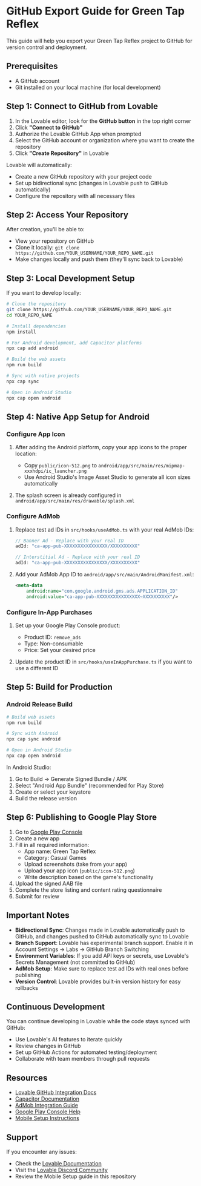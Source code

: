 # GitHub Export Guide for Green Tap Reflex

This guide will help you export your Green Tap Reflex project to GitHub for version control and deployment.

## Prerequisites

- A GitHub account
- Git installed on your local machine (for local development)

## Step 1: Connect to GitHub from Lovable

1. In the Lovable editor, look for the **GitHub button** in the top right corner
2. Click **"Connect to GitHub"**
3. Authorize the Lovable GitHub App when prompted
4. Select the GitHub account or organization where you want to create the repository
5. Click **"Create Repository"** in Lovable

Lovable will automatically:
- Create a new GitHub repository with your project code
- Set up bidirectional sync (changes in Lovable push to GitHub automatically)
- Configure the repository with all necessary files

## Step 2: Access Your Repository

After creation, you'll be able to:
- View your repository on GitHub
- Clone it locally: `git clone https://github.com/YOUR_USERNAME/YOUR_REPO_NAME.git`
- Make changes locally and push them (they'll sync back to Lovable)

## Step 3: Local Development Setup

If you want to develop locally:

```bash
# Clone the repository
git clone https://github.com/YOUR_USERNAME/YOUR_REPO_NAME.git
cd YOUR_REPO_NAME

# Install dependencies
npm install

# For Android development, add Capacitor platforms
npx cap add android

# Build the web assets
npm run build

# Sync with native projects
npx cap sync

# Open in Android Studio
npx cap open android
```

## Step 4: Native App Setup for Android

### Configure App Icon

1. After adding the Android platform, copy your app icons to the proper location:
   - Copy `public/icon-512.png` to `android/app/src/main/res/mipmap-xxxhdpi/ic_launcher.png`
   - Use Android Studio's Image Asset Studio to generate all icon sizes automatically

2. The splash screen is already configured in `android/app/src/main/res/drawable/splash.xml`

### Configure AdMob

1. Replace test ad IDs in `src/hooks/useAdMob.ts` with your real AdMob IDs:
   ```typescript
   // Banner Ad - Replace with your real ID
   adId: "ca-app-pub-XXXXXXXXXXXXXXXX/XXXXXXXXXX"
   
   // Interstitial Ad - Replace with your real ID
   adId: "ca-app-pub-XXXXXXXXXXXXXXXX/XXXXXXXXXX"
   ```

2. Add your AdMob App ID to `android/app/src/main/AndroidManifest.xml`:
   ```xml
   <meta-data
       android:name="com.google.android.gms.ads.APPLICATION_ID"
       android:value="ca-app-pub-XXXXXXXXXXXXXXXX~XXXXXXXXXX"/>
   ```

### Configure In-App Purchases

1. Set up your Google Play Console product:
   - Product ID: `remove_ads`
   - Type: Non-consumable
   - Price: Set your desired price

2. Update the product ID in `src/hooks/useInAppPurchase.ts` if you want to use a different ID

## Step 5: Build for Production

### Android Release Build

```bash
# Build web assets
npm run build

# Sync with Android
npx cap sync android

# Open in Android Studio
npx cap open android
```

In Android Studio:
1. Go to Build → Generate Signed Bundle / APK
2. Select "Android App Bundle" (recommended for Play Store)
3. Create or select your keystore
4. Build the release version

## Step 6: Publishing to Google Play Store

1. Go to [Google Play Console](https://play.google.com/console)
2. Create a new app
3. Fill in all required information:
   - App name: Green Tap Reflex
   - Category: Casual Games
   - Upload screenshots (take from your app)
   - Upload your app icon (`public/icon-512.png`)
   - Write description based on the game's functionality
4. Upload the signed AAB file
5. Complete the store listing and content rating questionnaire
6. Submit for review

## Important Notes

- **Bidirectional Sync**: Changes made in Lovable automatically push to GitHub, and changes pushed to GitHub automatically sync to Lovable
- **Branch Support**: Lovable has experimental branch support. Enable it in Account Settings → Labs → GitHub Branch Switching
- **Environment Variables**: If you add API keys or secrets, use Lovable's Secrets Management (not committed to GitHub)
- **AdMob Setup**: Make sure to replace test ad IDs with real ones before publishing
- **Version Control**: Lovable provides built-in version history for easy rollbacks

## Continuous Development

You can continue developing in Lovable while the code stays synced with GitHub:
- Use Lovable's AI features to iterate quickly
- Review changes in GitHub
- Set up GitHub Actions for automated testing/deployment
- Collaborate with team members through pull requests

## Resources

- [Lovable GitHub Integration Docs](https://docs.lovable.dev/features/github-integration)
- [Capacitor Documentation](https://capacitorjs.com/docs)
- [AdMob Integration Guide](https://developers.google.com/admob)
- [Google Play Console Help](https://support.google.com/googleplay/android-developer)
- [Mobile Setup Instructions](./MOBILE_SETUP.md)

## Support

If you encounter any issues:
- Check the [Lovable Documentation](https://docs.lovable.dev)
- Visit the [Lovable Discord Community](https://discord.gg/lovable)
- Review the Mobile Setup guide in this repository
